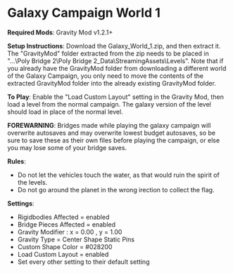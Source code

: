 # Galaxy Campaign World 1

**Required Mods**: Gravity Mod v1.2.1+

**Setup Instructions**: Download the Galaxy_World_1.zip, and then extract it. The "GravityMod" folder extracted from the zip needs to be placed in "...\Poly Bridge 2\Poly Bridge 2_Data\StreamingAssets\Levels". Note that if you already have the GravityMod folder from downloading a different world of the Galaxy Campaign, you only need to move the contents of the extracted GravityMod folder into the already existing GravityMod folder.  

**To Play**: Enable the "Load Custom Layout" setting in the Gravity Mod, then load a level from the normal campaign. The galaxy version of the level should load in place of the normal level.

**FOREWARNING**: Bridges made while playing the galaxy campaign will overwrite autosaves and may overwrite lowest budget autosaves, so be sure to
save these as their own files before playing the campaign, or else you may lose some of your bridge saves.

**Rules**:
- Do not let the vehicles touch the water, as that would ruin the spirit of the levels.
- Do not go around the planet in the wrong irection to collect the flag.

**Settings**:
- Rigidbodies Affected = enabled
- Bridge Pieces Affected = enabled
- Gravity Modifier : x = 0.00 , y = 1.00
- Gravity Type = Center Shape Static Pins
- Custom Shape Color = #028200
- Load Custom Layout = enabled
- Set every other setting to their default setting

